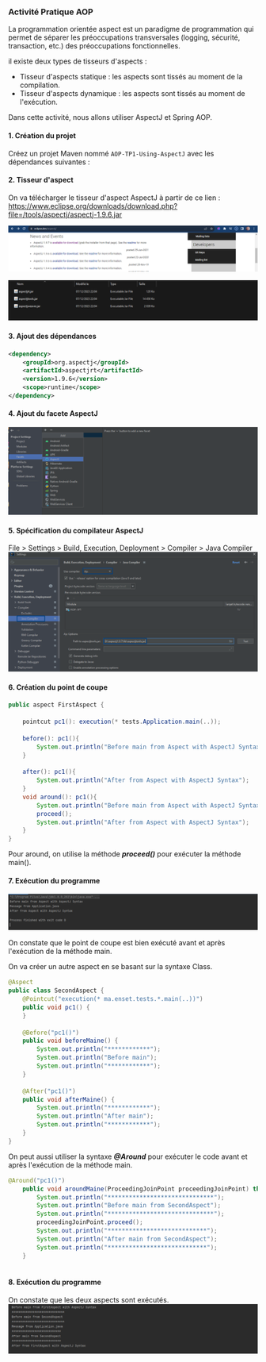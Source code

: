 ### Activité Pratique AOP

La programmation orientée aspect est un paradigme de programmation qui permet de séparer les préoccupations transversales (logging, sécurité, transaction, etc.) des préoccupations fonctionnelles.

il existe deux types de tisseurs d'aspects :
- Tisseur d'aspects statique : les aspects sont tissés au moment de la compilation.
- Tisseur d'aspects dynamique : les aspects sont tissés au moment de l'exécution.

Dans cette activité, nous allons utiliser AspectJ et Spring AOP.


#### 1. Création du projet

Créez un projet Maven nommé `AOP-TP1-Using-AspectJ` avec les dépendances suivantes :


#### 2. Tisseur d'aspect

On va télécharger le tisseur d'aspect AspectJ à partir de ce lien : https://www.eclipse.org/downloads/download.php?file=/tools/aspectj/aspectj-1.9.6.jar

![img.png](img.png)

![img_1.png](img_1.png)

#### 3. Ajout des dépendances
```xml
<dependency>
    <groupId>org.aspectj</groupId>
    <artifactId>aspectjrt</artifactId>
    <version>1.9.6</version>
    <scope>runtime</scope>
</dependency>

```

#### 4. Ajout du facete AspectJ

![img_2.png](img_2.png)

#### 5. Spécification du compilateur AspectJ
File > Settings > Build, Execution, Deployment > Compiler > Java Compiler
![img_4.png](img_4.png)

#### 6. Création du point de coupe
```java
public aspect FirstAspect {
    
    pointcut pc1(): execution(* tests.Application.main(..));

    before(): pc1(){
        System.out.println("Before main from Aspect with AspectJ Syntax");
    }

    after(): pc1(){
        System.out.println("After from Aspect with AspectJ Syntax");
    }
    void around(): pc1(){
        System.out.println("Before main from Aspect with AspectJ Syntax");
        proceed();
        System.out.println("After from Aspect with AspectJ Syntax");
    }
}
```
Pour around, on utilise la méthode ***proceed()*** pour exécuter la méthode main().

#### 7. Exécution du programme
![img_5.png](img_5.png)

On constate que le point de coupe est bien exécuté avant et après l'exécution de la méthode main.

On va créer un autre aspect en se basant sur la syntaxe Class.
```java
@Aspect
public class SecondAspect {
    @Pointcut("execution(* ma.enset.tests.*.main(..))")
    public void pc1() {
    }

    @Before("pc1()")
    public void beforeMaine() {
        System.out.println("************");
        System.out.println("Before main");
        System.out.println("************");
    }

    @After("pc1()")
    public void afterMaine() {
        System.out.println("************");
        System.out.println("After main");
        System.out.println("************");
    }
}

```

On peut aussi utiliser la syntaxe ***@Around*** pour exécuter le code avant et après l'exécution de la méthode main.
```java
@Around("pc1()")
    public void aroundMaine(ProceedingJoinPoint proceedingJoinPoint) throws Throwable {
        System.out.println("******************************");
        System.out.println("Before main from SecondAspect");
        System.out.println("******************************");
        proceedingJoinPoint.proceed();
        System.out.println("****************************");
        System.out.println("After main from SecondAspect");
        System.out.println("****************************");
    }
    
```

#### 8. Exécution du programme
On constate que les deux aspects sont exécutés.
![img_6.png](img_6.png)








